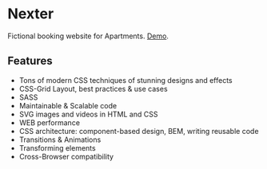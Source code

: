 # Nexter

Fictional booking website for Apartments. [Demo](https://nexter-site.herokuapp.com/).

## Features

- Tons of modern CSS techniques of stunning designs and effects
- CSS-Grid Layout, best practices & use cases
- SASS
- Maintainable & Scalable code
- SVG images and videos in HTML and CSS
- WEB performance
- CSS architecture: component-based design, BEM, writing reusable code
- Transitions & Animations
- Transforming elements
- Cross-Browser compatibility
